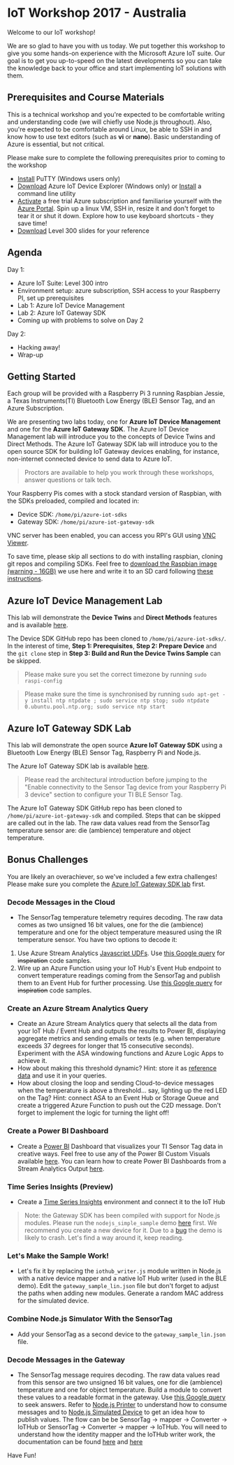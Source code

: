 # IoT Workshop 2017 - Australia 

Welcome to our IoT workshop! 

We are so glad to have you with us today. We put together this workshop to give you some hands-on experience with the Microsoft Azure IoT suite. Our goal is to get you up-to-speed on the latest developments so you can take the knowledge back to your office and start implementing IoT solutions with them.

## Prerequisites and Course Materials
This is a technical workshop and you're expected to be comfortable writing and understanding code (we will chiefly use Node.js throughout). Also, you're expected to be comfortable around Linux, be able to SSH in and know how to use text editors (such as **vi** or **nano**). Basic understanding of Azure is essential, but not critical.

Please make sure to complete the following prerequisites prior to coming to the workshop
- [Install](http://www.chiark.greenend.org.uk/~sgtatham/putty/latest.html) PuTTY (Windows users only)
- [Download](https://github.com/Azure/azure-iot-sdk-csharp/releases) Azure IoT Device Explorer (Windows only) or [Install](https://github.com/Azure/azure-iot-sdks/blob/mvp_summit/doc/manage_iot_hub.md#iothub-explorer) a command line utility  
- [Activate](https://azure.microsoft.com/en-au/offers/ms-azr-0044p/) a free trial Azure subscription and familiarise yourself with the [Azure Portal](https://portal.azure.com/). Spin up a linux VM, SSH in, resize it and don't forget to tear it or shut it down. Explore how to use keyboard shortcuts - they save time!
- [Download](media/slides-final-abridged.zip) Level 300 slides for your reference

## Agenda
Day 1: 
- Azure IoT Suite: Level 300 intro 
- Environment setup: azure subscription, SSH access to your Raspberry PI, set up prerequisites
- Lab 1: Azure IoT Device Management
- Lab 2: Azure IoT Gateway SDK
- Coming up with problems to solve on Day 2

Day 2:
- Hacking away!
- Wrap-up

## Getting Started
Each group will be provided with a Raspberry Pi 3 running Raspbian Jessie, a Texas Instruments(TI) 
Bluetooth Low Energy (BLE) Sensor Tag, and an Azure Subscription.

We are presenting two labs today, one for **Azure IoT Device Management** and 
one for the **Azure IoT Gateway SDK**.  The Azure IoT Device Management lab will introduce you to the concepts of Device Twins and Direct Methods. The Azure IoT Gateway SDK lab will introduce you to the open source SDK for building IoT Gateway devices enabling, for instance, non-internet connected device to send data to Azure IoT. 

> Proctors are available to help you work through these workshops, answer questions or talk tech.

Your Raspberry Pis comes with a stock standard version of Raspbian, with the SDKs preloaded, compiled and located in:
- Device SDK: `/home/pi/azure-iot-sdks`
- Gateway SDK: `/home/pi/azure-iot-gateway-sdk`

VNC server has been enabled, you can access you RPI's GUI using [VNC Viewer](https://www.realvnc.com/download/viewer/).

To save time, please skip all sections to do with installing raspbian, cloning git repos and compiling SDKs. Feel free to [download the Raspbian image (warning - 16GB)](https://iothack.blob.core.windows.net/image/16G%2020170516.img) we use here and write it to an SD card following [these instructions](https://www.raspberrypi.org/documentation/installation/installing-images/). 

## Azure IoT Device Management Lab

This lab will demonstrate the **Device Twins** and **Direct Methods** features and is available [here](https://github.com/iizotov/azure-iot-sdks/tree/mvp_summit/c/serializer/samples/devicetwin_configupdate#how-to-update-configuration-and-reboot-an-iot-device-with-azure-iot-device-twins). 

The Device SDK GitHub repo has been cloned to `/home/pi/azure-iot-sdks/`. In the interest of time, **Step 1: Prerequisites**, **Step 2: Prepare Device** and the `git clone` step in **Step 3: Build and Run the Device Twins Sample** can be skipped.

> Please make sure you set the correct timezone by running `sudo raspi-config`

> Please make sure the time is synchronised by running `sudo apt-get -y install ntp ntpdate ; sudo service ntp stop; sudo ntpdate 0.ubuntu.pool.ntp.org; sudo service ntp start`

## Azure IoT Gateway SDK Lab 

This lab will demonstrate the open source **Azure IoT Gateway SDK** using a Bluetooth Low Energy (BLE) Sensor Tag, Raspberry Pi and Node.js.

The Azure IoT Gateway SDK lab is available [here](iot-hub-gateway-sdk-physical-device.md).

> Please read the architectural introduction before jumping to the "Enable connectivity to the Sensor Tag device from your Raspberry Pi 3 device" section to configure your TI BLE Sensor Tag.

The Azure IoT Gateway SDK GitHub repo has been cloned to `/home/pi/azure-iot-gateway-sdk` and compiled. Steps that can be skipped are called out in the lab. The raw data values read from the SensorTag temperature sensor are: die (ambience) temperature and object temperature.

## Bonus Challenges

You are likely an overachiever, so we've included a few extra challenges!  Please make sure you complete the [Azure IoT Gateway SDK lab](iot-hub-gateway-sdk-physical-device.md) first.

### Decode Messages in the Cloud
- The SensorTag temperature telemetry requires decoding. The raw data comes as two unsigned 16 bit values, one for the die (ambience) temperature and one for the object temperature measured using the IR temperature sensor. You have two options to decode it:
1. Use Azure Stream Analytics [Javascript UDFs](https://docs.microsoft.com/en-us/azure/stream-analytics/stream-analytics-javascript-user-defined-functions). Use [this Google query](https://www.google.com.au/search?num=50&newwindow=1&espv=2&q=%22SCALE_LSB+sensortag%22) for ~~inspiration~~ code samples.
1. Wire up an Azure Function using your IoT Hub's Event Hub endpoint to convert temperature readings coming from the SensorTag and publish them to an Event Hub for further processing. Use [this Google query](https://www.google.com.au/search?num=50&newwindow=1&espv=2&q=%22SCALE_LSB+sensortag%22) for ~~inspiration~~ code samples.

### Create an Azure Stream Analytics Query
- Create an Azure Stream Analytics query that selects all the data from your IoT Hub / Event Hub and outputs the results to Power BI, displaying aggregate metrics and sending emails or texts (e.g. when temperature exceeds 37 degrees for longer that 15 consecutive seconds). Experiment with the ASA windowing functions and Azure Logic Apps to achieve it.
- How about making this threshold dynamic? Hint: store it as [reference data](https://docs.microsoft.com/en-us/azure/stream-analytics/stream-analytics-use-reference-data) and use it in your queries.
- How about closing the loop and sending Cloud-to-device messages when the temperature is above a threshold... say, lighting up the red LED on the Tag? Hint: connect ASA to an Event Hub or Storage Queue and create a triggered Azure Function to push out the C2D message. Don't forget to implement the logic for turning the light off!

### Create a Power BI Dashboard
- Create a [Power BI](http://app.powerbi.com) Dashboard that visualizes your TI Sensor Tag data in creative ways.  Feel free to use any of the Power BI Custom Visuals available [here](https://store.office.com/en-us/appshome.aspx?productgroup=PowerBI). You can learn how to create Power BI Dashboards from a Stream Analytics Output [here](https://azure.microsoft.com/en-us/documentation/articles/stream-analytics-power-bi-dashboard/).

### Time Series Insights (Preview)
- Create a [Time Series Insights](https://azure.microsoft.com/en-us/services/time-series-insights/) environment and connect it to the IoT Hub

> Note: the Gateway SDK has been compiled with support for Node.js modules. Please run the `nodejs_simple_sample` demo [here](https://github.com/Azure/azure-iot-gateway-sdk/blob/master/samples/nodejs_simple_sample/README.md#linux-1) first. We recommend you create a new device for it. Due to a [bug](https://github.com/Azure/azure-iot-gateway-sdk/issues/226) the demo is likely to crash. Let's find a way around it, keep reading. 

### Let's Make the Sample Work!
- Let's fix it by replacing the `iothub_writer.js` module written in Node.js with a native device mapper and a native IoT Hub writer (used in the BLE demo). Edit the `gateway_sample_lin.json` file but don't forget to adjust the paths when adding new modules. Generate a random MAC address for the simulated device. 

### Combine Node.js Simulator With the SensorTag  
- Add your SensorTag as a second device to the `gateway_sample_lin.json` file.

### Decode Messages in the Gateway
- The SensorTag message requires decoding. The raw data values read from this sensor are two unsigned 16 bit values, one for die (ambience) temperature and one for object temperature. Build a module to convert these values to a readable format in the gateway. Use [this Google query](https://www.google.com.au/search?num=50&newwindow=1&espv=2&q=%22SCALE_LSB+sensortag%22) to seek answers. Refer to [Node.js Printer](https://github.com/Azure/azure-iot-gateway-sdk/blob/master/samples/nodejs_simple_sample/nodejs_modules/printer.js) to understand how to consume messages and to [Node.js Simulated Device](https://github.com/Azure/azure-iot-gateway-sdk/blob/master/samples/nodejs_simple_sample/nodejs_modules/sensor.js) to get an idea how to publish values. The flow can be be SensorTag -> mapper -> Converter -> IoTHub or SensorTag -> Converter -> mapper -> IoTHub. You will need to understand how the identity mapper and the IoTHub writer work, the documentation can be found [here](https://github.com/Azure/azure-iot-gateway-sdk/blob/master/modules/iothub/devdoc/iothub.md) and [here](https://github.com/Azure/azure-iot-gateway-sdk/blob/master/modules/identitymap/devdoc/identity_map.md)

Have Fun!
